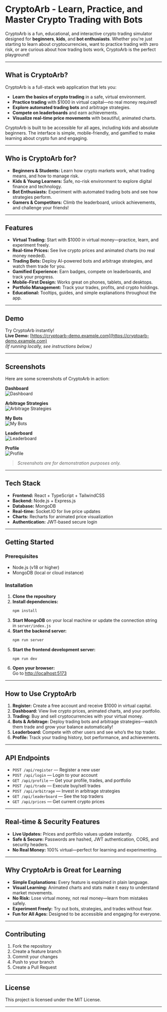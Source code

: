 # CryptoArb - Learn, Practice, and Master Crypto Trading with Bots

CryptoArb is a fun, educational, and interactive crypto trading simulator designed for **beginners**, **kids**, and **bot enthusiasts**. Whether you're just starting to learn about cryptocurrencies, want to practice trading with zero risk, or are curious about how trading bots work, CryptoArb is the perfect playground!

---

## What is CryptoArb?

CryptoArb is a full-stack web application that lets you:
- **Learn the basics of crypto trading** in a safe, virtual environment.
- **Practice trading** with $1000 in virtual capital—no real money required!
- **Explore automated trading bots** and arbitrage strategies.
- **Compete on leaderboards** and earn achievements.
- **Visualize real-time price movements** with beautiful, animated charts.

CryptoArb is built to be accessible for all ages, including kids and absolute beginners. The interface is simple, mobile-friendly, and gamified to make learning about crypto fun and engaging.

---

## Who is CryptoArb for?

- **Beginners & Students:** Learn how crypto markets work, what trading means, and how to manage risk.
- **Kids & Young Learners:** Safe, no-risk environment to explore digital finance and technology.
- **Bot Enthusiasts:** Experiment with automated trading bots and see how strategies perform.
- **Gamers & Competitors:** Climb the leaderboard, unlock achievements, and challenge your friends!

---

## Features

- **Virtual Trading:** Start with $1000 in virtual money—practice, learn, and experiment freely.
- **Real-time Prices:** See live crypto prices and animated charts (no real money needed).
- **Trading Bots:** Deploy AI-powered bots and arbitrage strategies, and watch them trade for you.
- **Gamified Experience:** Earn badges, compete on leaderboards, and track your progress.
- **Mobile-First Design:** Works great on phones, tablets, and desktops.
- **Portfolio Management:** Track your trades, profits, and crypto holdings.
- **Educational:** Tooltips, guides, and simple explanations throughout the app.

---

## Demo

Try CryptoArb instantly!  
**Live Demo:** [https://cryptoarb-demo.example.com](https://cryptoarb-demo.example.com)  
*(If running locally, see instructions below.)*

---

## Screenshots

Here are some screenshots of CryptoArb in action:

**Dashboard**  
![Dashboard](./DEMO/DashBoard.png)

**Arbitrage Strategies**  
![Arbitrage Strategies](./DEMO/ArbitagePage.png)

**My Bots**  
![My Bots](./DEMO/Bots.png)

**Leaderboard**  
![Leaderboard](./DEMO/LeaderBoard.png)

**Profile**  
![Profile](./DEMO/ProfilePage.png)

> _Screenshots are for demonstration purposes only._

---

## Tech Stack

- **Frontend:** React + TypeScript + TailwindCSS
- **Backend:** Node.js + Express.js
- **Database:** MongoDB
- **Real-time:** Socket.IO for live price updates
- **Charts:** Recharts for animated price visualization
- **Authentication:** JWT-based secure login

---

## Getting Started

### Prerequisites

- Node.js (v18 or higher)
- MongoDB (local or cloud instance)

### Installation

1. **Clone the repository**
2. **Install dependencies:**
   ```bash
   npm install
   ```
3. **Start MongoDB** on your local machine or update the connection string in `server/index.js`
4. **Start the backend server:**
   ```bash
   npm run server
   ```
5. **Start the frontend development server:**
   ```bash
   npm run dev
   ```
6. **Open your browser:**  
   Go to [http://localhost:5173](http://localhost:5173)

---

## How to Use CryptoArb

1. **Register:** Create a free account and receive $1000 in virtual capital.
2. **Dashboard:** View live crypto prices, animated charts, and your portfolio.
3. **Trading:** Buy and sell cryptocurrencies with your virtual money.
4. **Bots & Arbitrage:** Deploy trading bots and arbitrage strategies—watch them trade and grow your balance automatically!
5. **Leaderboard:** Compete with other users and see who’s the top trader.
6. **Profile:** Track your trading history, bot performance, and achievements.

---

## API Endpoints

- `POST /api/register` — Register a new user
- `POST /api/login` — Login to your account
- `GET /api/profile` — Get your profile, trades, and portfolio
- `POST /api/trade` — Execute buy/sell trades
- `POST /api/arbitrage` — Invest in arbitrage strategies
- `GET /api/leaderboard` — See the top traders
- `GET /api/prices` — Get current crypto prices

---

## Real-time & Security Features

- **Live Updates:** Prices and portfolio values update instantly.
- **Safe & Secure:** Passwords are hashed, JWT authentication, CORS, and security headers.
- **No Real Money:** 100% virtual—perfect for learning and experimenting.

---

## Why CryptoArb is Great for Learning

- **Simple Explanations:** Every feature is explained in plain language.
- **Visual Learning:** Animated charts and stats make it easy to understand market movements.
- **No Risk:** Lose virtual money, not real money—learn from mistakes safely.
- **Experiment Freely:** Try out bots, strategies, and trades without fear.
- **Fun for All Ages:** Designed to be accessible and engaging for everyone.

---

## Contributing

1. Fork the repository
2. Create a feature branch
3. Commit your changes
4. Push to your branch
5. Create a Pull Request

---

## License

This project is licensed under the MIT License.

---